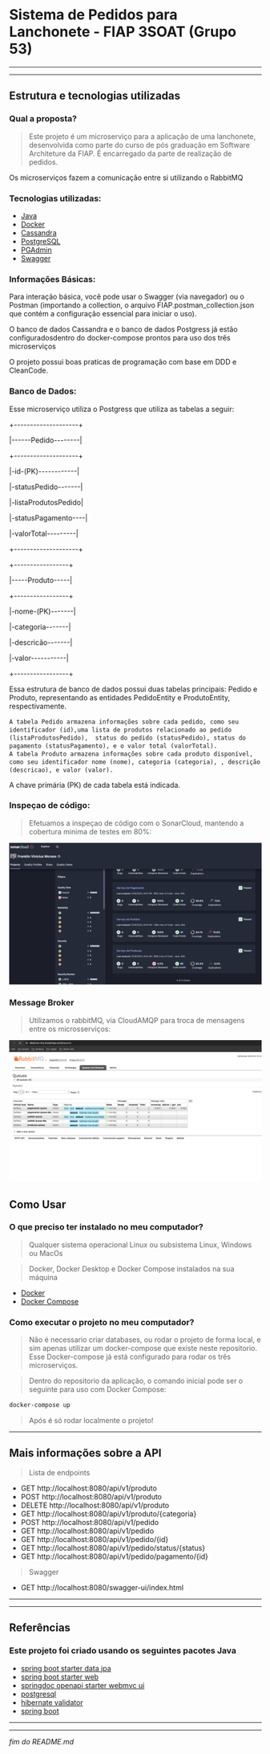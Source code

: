 # Sistema de Pedidos para Lanchonete - FIAP 3SOAT (Grupo 53)
---
---
## Estrutura e tecnologias utilizadas
### Qual a proposta?
>Este projeto é um microserviço para a aplicação de uma lanchonete, desenvolvida como parte do curso de pós graduação em Software Architeture da FIAP. É encarregado da parte de realização de pedidos.

Os microserviços fazem a comunicação entre si utilizando o RabbitMQ

### Tecnologias utilizadas:
- [Java](https://dev.java/learn/)
- [Docker](https://docs.docker.com/get-started/)
- [Cassandra](https://cassandra.apache.org/_/index.html)
- [PostgreSQL](https://www.postgresql.org/about/)
- [PGAdmin](https://www.pgadmin.org/docs/)
- [Swagger](https://swagger.io/solutions/api-documentation/)

### Informações Básicas:

Para interação básica, você pode usar o Swagger (via navegador) ou o Postman (importando a collection, o arquivo FIAP.postman_collection.json que contém a configuração essencial para iniciar o uso).

O banco de dados Cassandra e o banco de dados Postgress já estão configuradosdentro do docker-compose prontos para uso  dos três microserviços

O projeto possui boas praticas de programação com base em DDD e CleanCode.

### Banco de Dados:

Esse microserviço utiliza o Postgress que utiliza as tabelas a seguir:

  +--------------------+
  
  |------Pedido--------|
  
  +--------------------+
  
  |-id-(PK)------------|
  
  |-statusPedido-------|
  
  |-listaProdutosPedido|
  
  |-statusPagamento----|
  
  |-valorTotal---------|
  
  +--------------------+

  +-----------------+
  
  |-----Produto-----|
  
  +-----------------+
  
  |-nome-(PK)-------|
  
  |-categoria-------|
  
  |-descricão-------|
  
  |-valor-----------|
  
  +-----------------+
  
Essa estrutura de banco de dados possui duas tabelas principais: Pedido e Produto, representando as entidades PedidoEntity e ProdutoEntity, respectivamente.

    A tabela Pedido armazena informações sobre cada pedido, como seu identificador (id),uma lista de produtos relacionado ao pedido (listaProdutosPedido),  status do pedido (statusPedido), status do pagamento (statusPagamento), e o valor total (valorTotal).
    A tabela Produto armazena informações sobre cada produto disponível, como seu identificador nome (nome), categoria (categoria), , descrição (descricao), e valor (valor).
    
A chave primária (PK) de cada tabela está indicada.

### Inspeçao de código:
> Efetuamos a inspeçao de código com o SonarCloud, mantendo a cobertura minima de testes em 80%:

![](/img/sonarcloud.png)

### Message Broker
> Utilizamos o rabbitMQ, via CloudAMQP para troca de mensagens entre os microsserviços:

![](/img/rabbitmq.png)

## Como Usar
### O que preciso ter instalado no meu computador?
> Qualquer sistema operacional Linux ou subsistema Linux, Windows ou MacOs

> Docker, Docker Desktop e Docker Compose instalados na sua máquina

- [Docker](https://docs.docker.com/get-started/)
- [Docker Compose](https://docs.docker.com/compose/install/)

### Como executar o projeto no meu computador?
> Não é necessario criar databases, ou rodar o projeto de forma local, e sim apenas utilizar um docker-compose que existe neste repositorio. Esse Docker-compose já está configurado para rodar os três microserviços.

> Dentro do repositorio da aplicação, o comando inicial pode ser o seguinte para uso com Docker Compose:
```sh
docker-compose up
``````
> Após é só rodar localmente o projeto!

---
## Mais informações sobre a API
> Lista de endpoints
- GET http://localhost:8080/api/v1/produto
- POST http://localhost:8080/api/v1/produto
- DELETE http://localhost:8080/api/v1/produto
- GET http://localhost:8080/api/v1/produto/{categoria}
- POST http://localhost:8080/api/v1/pedido
- GET http://localhost:8080/api/v1/pedido
- GET http://localhost:8080/api/v1/pedido/{id}
- GET http://localhost:8080/api/v1/pedido/status/{status}
- GET http://localhost:8080/api/v1/pedido/pagamento/{id}

> Swagger
- GET http://localhost:8080/swagger-ui/index.html
---
---
## Referências
### Este projeto foi criado usando os seguintes pacotes Java
- [spring boot starter data jpa](https://mvnrepository.com/artifact/org.springframework.boot/spring-boot-starter-data-jpa)
- [spring boot starter web](https://mvnrepository.com/artifact/org.springframework.boot/spring-boot-starter-web)
- [springdoc openapi starter webmvc ui](https://mvnrepository.com/artifact/org.springdoc/springdoc-openapi-starter-webmvc-ui)
- [postgresql](https://mvnrepository.com/artifact/org.postgresql/postgresql)
- [hibernate validator](https://mvnrepository.com/artifact/org.hibernate.validator/hibernate-validator)
- [spring boot](https://spring.io/projects/spring-boot/)

---
---
_fim do README.md_
